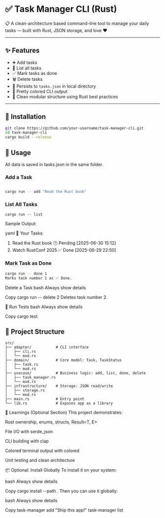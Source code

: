 # ✅ Task Manager CLI (Rust)

📋 A clean-architecture based command-line tool to manage your daily tasks — built with Rust, JSON storage, and love ❤️

---

## ✨ Features

- ➕ Add tasks
- 📜 List all tasks
- ✅ Mark tasks as done
- 🗑️ Delete tasks
- 💾 Persists to `tasks.json` in local directory
- 🎨 Pretty colored CLI output
- 🧱 Clean modular structure using Rust best practices

---

## 🚀 Installation

```bash
git clone https://github.com/your-username/task-manager-cli.git
cd task-manager-cli
cargo build --release
```

## 🔧 Usage
All data is saved in tasks.json in the same folder.

### Add a Task
```bash

cargo run -- add "Read the Rust book"
```

### List All Tasks

```
cargo run -- list
```

Sample Output:

yaml
📝 Your Tasks:
 1. Read the Rust book       🕒 Pending  [2025-06-30 15:12]
 2. Watch RustConf 2025      ✅ Done     [2025-06-29 22:50]

### Mark Task as Done
```bash
cargo run -- done 1
Marks task number 1 as ✅ Done.
```

Delete a Task
bash
Always show details

Copy
cargo run -- delete 2
Deletes task number 2.

🧪 Run Tests
bash
Always show details

Copy
cargo test
## 🧱 Project Structure

```
src/
├── adapter/           # CLI interface
│   ├── cli.rs
│   └── mod.rs
├── domain/            # Core model: Task, TaskStatus
│   ├── task.rs
│   └── mod.rs
├── usecase/           # Business logic: add, list, done, delete
│   ├── task_manager.rs
│   └── mod.rs
├── infrastructure/    # Storage: JSON read/write
│   ├── storage.rs
│   └── mod.rs
├── main.rs            # Entry point
└── lib.rs             # Exposes app as a library

```

🧠 Learnings (Optional Section)
This project demonstrates:

Rust ownership, enums, structs, Result<T, E>

File I/O with serde_json

CLI building with clap

Colored terminal output with colored

Unit testing and clean architecture

📦 Optional: Install Globally
To install it on your system:

bash
Always show details

Copy
cargo install --path .
Then you can use it globally:

bash
Always show details

Copy
task-manager add "Ship this app!"
task-manager list
